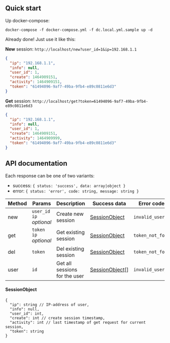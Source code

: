 Quick start
-----------
Up docker-compose: 
```
docker-compose -f docker-compose.yml -f dc.local.yml.sample up -d
```
Already done! Just use it like this:

**New** session: `http://localhost/new?user_id=1&ip=192.168.1.1`
```json
{
  "ip": "192.168.1.1",
  "info": null,
  "user_id": 1,
  "create": 1464909151,
  "activity": 1464909151,
  "token": "61494096-9af7-49ba-9fb4-e89c0811e6d3"
}
```
**Get** session: `http://localhost/get?token=61494096-9af7-49ba-9fb4-e89c0811e6d3`
```json
{
  "ip": "192.168.1.1",
  "info": null,
  "user_id": 1,
  "create": 1464909151,
  "activity": 1464909999,
  "token": "61494096-9af7-49ba-9fb4-e89c0811e6d3"
}
```

API documentation
-----------------
Each response can be one of two variants:

* success: `{ status: 'success', data: array|object }`
* error: `{ status: 'error', code: string, message: string }`

Method | Params | Description | Success data | Error codes
-------|--------|-------------|--------------|------------
new | `user_id` <br> `ip` *optional* | Create new session | [SessionObject](#sessionobject) | `invalid_user_id`
get | `token` <br> `ip` *optional* | Get existing session | [SessionObject](#sessionobject) | `token_not_found`
del | `token` | Del existing session | [SessionObject](#sessionobject) | `token_not_found`
user | `id` | Get all sessions for the user | [SessionObject](#sessionobject)[] | `invalid_user_id`

#### SessionObject
```
{
  "ip": string // IP-address of user,
  "info": null,
  "user_id": int,
  "create": int // create session timestamp,
  "activity": int // last timestamp of get request for current session,
  "token": string
}
